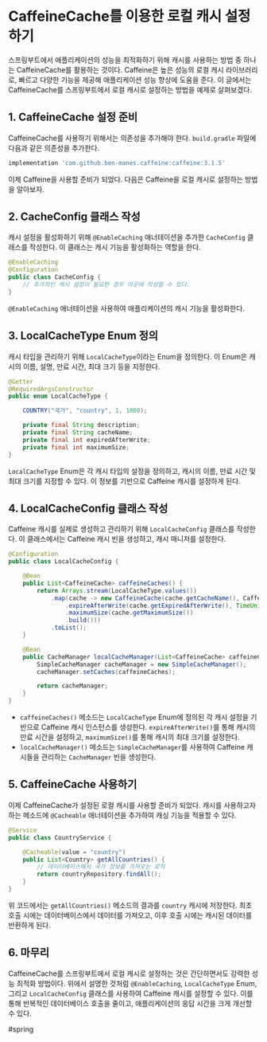 # CaffeineCache를 이용한 로컬 캐시 설정하기

스프링부트에서 애플리케이션의 성능을 최적화하기 위해 캐시를 사용하는 방법 중 하나는 CaffeineCache를 활용하는 것이다. Caffeine은 높은 성능의 로컬 캐시 라이브러리로, 빠르고 다양한 기능을 제공해 애플리케이션 성능 향상에 도움을 준다. 이 글에서는 CaffeineCache를 스프링부트에서 로컬 캐시로 설정하는 방법을 예제로 살펴보겠다.

## 1. CaffeineCache 설정 준비
CaffeineCache를 사용하기 위해서는 의존성을 추가해야 한다. `build.gradle` 파일에 다음과 같은 의존성을 추가한다.

```groovy
implementation 'com.github.ben-manes.caffeine:caffeine:3.1.5'
```

이제 Caffeine을 사용할 준비가 되었다. 다음은 Caffeine을 로컬 캐시로 설정하는 방법을 알아보자.

## 2. CacheConfig 클래스 작성
캐시 설정을 활성화하기 위해 `@EnableCaching` 애너테이션을 추가한 `CacheConfig` 클래스를 작성한다. 이 클래스는 캐시 기능을 활성화하는 역할을 한다.

```java
@EnableCaching
@Configuration
public class CacheConfig {
    // 추가적인 캐시 설정이 필요한 경우 이곳에 작성할 수 있다.
}
```

`@EnableCaching` 애너테이션을 사용하여 애플리케이션의 캐시 기능을 활성화한다.

## 3. LocalCacheType Enum 정의
캐시 타입을 관리하기 위해 `LocalCacheType`이라는 Enum을 정의한다. 이 Enum은 캐시의 이름, 설명, 만료 시간, 최대 크기 등을 지정한다.

```java
@Getter
@RequiredArgsConstructor
public enum LocalCacheType {

    COUNTRY("국가", "country", 1, 1000);

    private final String description;
    private final String cacheName;
    private final int expiredAfterWrite;
    private final int maximumSize;
}
```

`LocalCacheType` Enum은 각 캐시 타입의 설정을 정의하고, 캐시의 이름, 만료 시간 및 최대 크기를 지정할 수 있다. 이 정보를 기반으로 Caffeine 캐시를 설정하게 된다.

## 4. LocalCacheConfig 클래스 작성
Caffeine 캐시를 실제로 생성하고 관리하기 위해 `LocalCacheConfig` 클래스를 작성한다. 이 클래스에서는 Caffeine 캐시 빈을 생성하고, 캐시 매니저를 설정한다.

```java
@Configuration
public class LocalCacheConfig {

    @Bean
    public List<CaffeineCache> caffeineCaches() {
        return Arrays.stream(LocalCacheType.values())
            .map(cache -> new CaffeineCache(cache.getCacheName(), Caffeine.newBuilder().recordStats()
                .expireAfterWrite(cache.getExpiredAfterWrite(), TimeUnit.HOURS)
                .maximumSize(cache.getMaximumSize())
                .build()))
            .toList();
    }

    @Bean
    public CacheManager localCacheManager(List<CaffeineCache> caffeineCaches) {
        SimpleCacheManager cacheManager = new SimpleCacheManager();
        cacheManager.setCaches(caffeineCaches);

        return cacheManager;
    }
}
```

- `caffeineCaches()` 메소드는 `LocalCacheType` Enum에 정의된 각 캐시 설정을 기반으로 Caffeine 캐시 인스턴스를 생성한다. `expireAfterWrite()`를 통해 캐시의 만료 시간을 설정하고, `maximumSize()`를 통해 캐시의 최대 크기를 설정한다.
- `localCacheManager()` 메소드는 `SimpleCacheManager`를 사용하여 Caffeine 캐시들을 관리하는 `CacheManager` 빈을 생성한다. 

## 5. CaffeineCache 사용하기
이제 CaffeineCache가 설정된 로컬 캐시를 사용할 준비가 되었다. 캐시를 사용하고자 하는 메소드에 `@Cacheable` 애너테이션을 추가하여 캐싱 기능을 적용할 수 있다.

```java
@Service
public class CountryService {

    @Cacheable(value = "country")
    public List<Country> getAllCountries() {
        // 데이터베이스에서 국가 정보를 가져오는 로직
        return countryRepository.findAll();
    }
}
```

위 코드에서는 `getAllCountries()` 메소드의 결과를 `country` 캐시에 저장한다. 최초 호출 시에는 데이터베이스에서 데이터를 가져오고, 이후 호출 시에는 캐시된 데이터를 반환하게 된다.

## 6. 마무리
CaffeineCache를 스프링부트에서 로컬 캐시로 설정하는 것은 간단하면서도 강력한 성능 최적화 방법이다. 위에서 설명한 것처럼 `@EnableCaching`, `LocalCacheType` Enum, 그리고 `LocalCacheConfig` 클래스를 사용하여 Caffeine 캐시를 설정할 수 있다. 이를 통해 반복적인 데이터베이스 호출을 줄이고, 애플리케이션의 응답 시간을 크게 개선할 수 있다.

#spring 